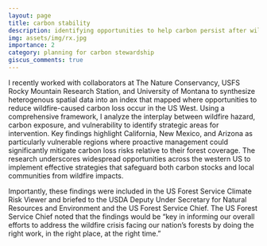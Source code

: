 ```yaml
---
layout: page
title: carbon stability
description: identifying opportunities to help carbon persist after wildfire
img: assets/img/rx.jpg
importance: 2
category: planning for carbon stewardship
giscus_comments: true
---
```

I recently worked with collaborators at The Nature Conservancy, USFS Rocky Mountain Research Station, and University of Montana to synthesize heterogenous spatial data into an index that mapped where opportunities to reduce wildfire-caused carbon loss occur in the US West. Using a comprehensive framework, I analyze the interplay between wildfire hazard, carbon exposure, and vulnerability to identify strategic areas for intervention. Key findings highlight California, New Mexico, and Arizona as particularly vulnerable regions where proactive management could significantly mitigate carbon loss risks relative to their forest coverage. The research underscores widespread opportunities across the western US to implement effective strategies that safeguard both carbon stocks and local communities from wildfire impacts. 

Importantly, these findings were included in the US Forest Service Climate Risk Viewer and briefed to the USDA Deputy Under Secretary for Natural Resources and Environment and the US Forest Service Chief. The US Forest Service Chief noted that the findings would be “key in informing our overall efforts to address the wildfire crisis facing our nation’s forests by doing the right work, in the right place, at the right time.”
